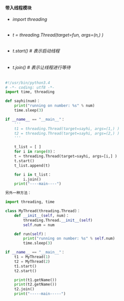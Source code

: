 #### 带入线程模块

* ###### import threading    

* ###### t = threading.Thread(target=fun, args=(n,) )

* ###### t.start()       #   表示启动线程

* ###### t.join()        #   表示让线程进行等待

```python
#!/usr/bin/python3.4
# -*- coding: utf8 -*-
import time, threading

def sayhi(num)：
	print("running on number: %s" % num)
    time.sleep(3)    

if __name__ == "__main__"：
	'''
    t1 = threading.Thread(target=sayhi, args=(1,) )
    t2 = threading.Thread(target=sayhi, args=(2,) )
	'''

	t_list = [ ]    
	for i in range(0)：
	t = threading.Thread(target=sayhi, args=[i,] )
	t.start()
    t_list.append(t)

	for i in t_list：
        i.join()
	print("----main----")

```

```python
另外一种方法：

import threading, time

class MyThread(threading.Thread)：
	def __init__(self, num)：
        threading.Thread.__init__(self)
	    self.num = num

	def run(self)：
	    print("running on number: %s" % self.num)
        time.sleep(3)

if __name__ == "__main__"：
	t1 = MyThread(1)
	t2 = MyThread(2)
	t1.start()
    t2.start()

	print(t1.getName())
	print(t2.getName())
    t2.join()
	print("-----main-----")

```
